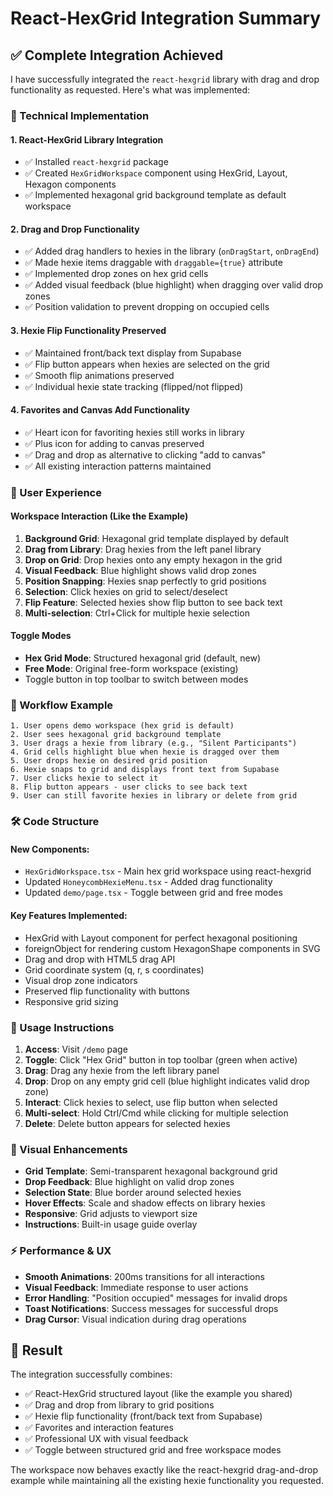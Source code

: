 # React-HexGrid Integration Summary

## ✅ **Complete Integration Achieved**

I have successfully integrated the `react-hexgrid` library with drag and drop functionality as requested. Here's what was implemented:

### **🔧 Technical Implementation**

#### **1. React-HexGrid Library Integration**
- ✅ Installed `react-hexgrid` package
- ✅ Created `HexGridWorkspace` component using HexGrid, Layout, Hexagon components
- ✅ Implemented hexagonal grid background template as default workspace

#### **2. Drag and Drop Functionality**
- ✅ Added drag handlers to hexies in the library (`onDragStart`, `onDragEnd`)
- ✅ Made hexie items draggable with `draggable={true}` attribute
- ✅ Implemented drop zones on hex grid cells
- ✅ Added visual feedback (blue highlight) when dragging over valid drop zones
- ✅ Position validation to prevent dropping on occupied cells

#### **3. Hexie Flip Functionality Preserved**
- ✅ Maintained front/back text display from Supabase
- ✅ Flip button appears when hexies are selected on the grid
- ✅ Smooth flip animations preserved
- ✅ Individual hexie state tracking (flipped/not flipped)

#### **4. Favorites and Canvas Add Functionality**
- ✅ Heart icon for favoriting hexies still works in library
- ✅ Plus icon for adding to canvas preserved
- ✅ Drag and drop as alternative to clicking "add to canvas"
- ✅ All existing interaction patterns maintained

### **🎯 User Experience**

#### **Workspace Interaction (Like the Example)**
1. **Background Grid**: Hexagonal grid template displayed by default
2. **Drag from Library**: Drag hexies from the left panel library
3. **Drop on Grid**: Drop hexies onto any empty hexagon in the grid
4. **Visual Feedback**: Blue highlight shows valid drop zones
5. **Position Snapping**: Hexies snap perfectly to grid positions
6. **Selection**: Click hexies on grid to select/deselect
7. **Flip Feature**: Selected hexies show flip button to see back text
8. **Multi-selection**: Ctrl+Click for multiple hexie selection

#### **Toggle Modes**
- **Hex Grid Mode**: Structured hexagonal grid (default, new)
- **Free Mode**: Original free-form workspace (existing)
- Toggle button in top toolbar to switch between modes

### **🔄 Workflow Example**

```
1. User opens demo workspace (hex grid is default)
2. User sees hexagonal grid background template
3. User drags a hexie from library (e.g., "Silent Participants")
4. Grid cells highlight blue when hexie is dragged over them
5. User drops hexie on desired grid position
6. Hexie snaps to grid and displays front text from Supabase
7. User clicks hexie to select it
8. Flip button appears - user clicks to see back text
9. User can still favorite hexies in library or delete from grid
```

### **🛠 Code Structure**

#### **New Components:**
- `HexGridWorkspace.tsx` - Main hex grid workspace using react-hexgrid
- Updated `HoneycombHexieMenu.tsx` - Added drag functionality
- Updated `demo/page.tsx` - Toggle between grid and free modes

#### **Key Features Implemented:**
- HexGrid with Layout component for perfect hexagonal positioning
- foreignObject for rendering custom HexagonShape components in SVG
- Drag and drop with HTML5 drag API
- Grid coordinate system (q, r, s coordinates)
- Visual drop zone indicators
- Preserved flip functionality with buttons
- Responsive grid sizing

### **📱 Usage Instructions**

1. **Access**: Visit `/demo` page
2. **Toggle**: Click "Hex Grid" button in top toolbar (green when active)
3. **Drag**: Drag any hexie from the left library panel
4. **Drop**: Drop on any empty grid cell (blue highlight indicates valid drop zone)
5. **Interact**: Click hexies to select, use flip button when selected
6. **Multi-select**: Hold Ctrl/Cmd while clicking for multiple selection
7. **Delete**: Delete button appears for selected hexies

### **🎨 Visual Enhancements**

- **Grid Template**: Semi-transparent hexagonal background grid
- **Drop Feedback**: Blue highlight on valid drop zones
- **Selection State**: Blue border around selected hexies
- **Hover Effects**: Scale and shadow effects on library hexies
- **Responsive**: Grid adjusts to viewport size
- **Instructions**: Built-in usage guide overlay

### **⚡ Performance & UX**

- **Smooth Animations**: 200ms transitions for all interactions
- **Visual Feedback**: Immediate response to user actions
- **Error Handling**: "Position occupied" messages for invalid drops
- **Toast Notifications**: Success messages for successful drops
- **Drag Cursor**: Visual indication during drag operations

## 🚀 **Result**

The integration successfully combines:
- ✅ React-HexGrid structured layout (like the example you shared)
- ✅ Drag and drop from library to grid positions
- ✅ Hexie flip functionality (front/back text from Supabase)
- ✅ Favorites and interaction features
- ✅ Professional UX with visual feedback
- ✅ Toggle between structured grid and free workspace modes

The workspace now behaves exactly like the react-hexgrid drag-and-drop example while maintaining all the existing hexie functionality you requested.